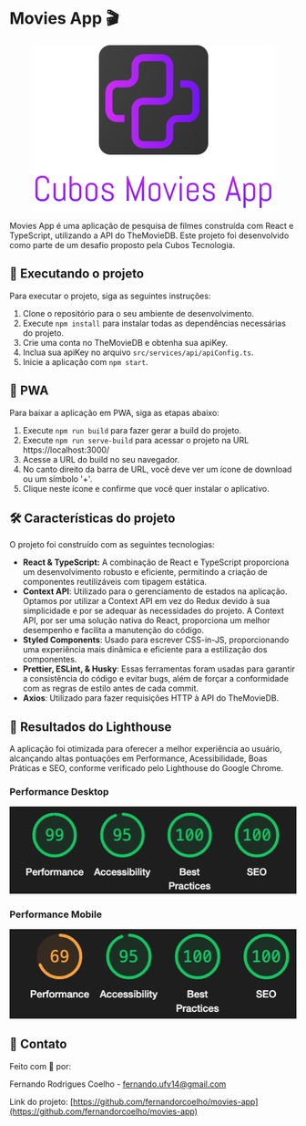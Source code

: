 # Movies App 🎬

<p align="center">
  <img src="public/images/github/branding.png" alt="Logo">
</p>

Movies App é uma aplicação de pesquisa de filmes construída com React e TypeScript, utilizando a API do TheMovieDB. Este projeto foi desenvolvido como parte de um desafio proposto pela Cubos Tecnologia.

## 🚀 Executando o projeto

Para executar o projeto, siga as seguintes instruções:

1. Clone o repositório para o seu ambiente de desenvolvimento.
2. Execute `npm install` para instalar todas as dependências necessárias do projeto.
3. Crie uma conta no TheMovieDB e obtenha sua apiKey.
4. Inclua sua apiKey no arquivo `src/services/api/apiConfig.ts`.
5. Inicie a aplicação com `npm start`.

## 📲 PWA

Para baixar a aplicação em PWA, siga as etapas abaixo:

1. Execute `npm run build` para fazer gerar a build do projeto.
2. Execute `npm run serve-build` para acessar o projeto na URL https://localhost:3000/
3. Acesse a URL do build no seu navegador.
4. No canto direito da barra de URL, você deve ver um ícone de download ou um símbolo '+'.
5. Clique neste ícone e confirme que você quer instalar o aplicativo.

## 🛠 Características do projeto

O projeto foi construído com as seguintes tecnologias:

- **React & TypeScript:** A combinação de React e TypeScript proporciona um desenvolvimento robusto e eficiente, permitindo a criação de componentes reutilizáveis com tipagem estática.
- **Context API**: Utilizado para o gerenciamento de estados na aplicação. Optamos por utilizar a Context API em vez do Redux devido à sua simplicidade e por se adequar às necessidades do projeto. A Context API, por ser uma solução nativa do React, proporciona um melhor desempenho e facilita a manutenção do código.
- **Styled Components**: Usado para escrever CSS-in-JS, proporcionando uma experiência mais dinâmica e eficiente para a estilização dos componentes.
- **Prettier, ESLint, & Husky**: Essas ferramentas foram usadas para garantir a consistência do código e evitar bugs, além de forçar a conformidade com as regras de estilo antes de cada commit.
- **Axios**: Utilizado para fazer requisições HTTP à API do TheMovieDB.

## 🌟 Resultados do Lighthouse

A aplicação foi otimizada para oferecer a melhor experiência ao usuário, alcançando altas pontuações em Performance, Acessibilidade, Boas Práticas e SEO, conforme verificado pelo Lighthouse do Google Chrome.

### Performance Desktop
<p align="center">
  <img src="public/images/github/lighthouse-desktop.png" alt="Lighthouse Desktop Results">
</p>

### Performance Mobile
<p align="center">
  <img src="public/images/github/lighthouse-mobile.png" alt="Lighthouse Mobile Results">
</p>

## 📧 Contato

Feito com 💜 por:

Fernando Rodrigues Coelho - fernando.ufv14@gmail.com

Link do projeto: [https://github.com/fernandorcoelho/movies-app](https://github.com/fernandorcoelho/movies-app)


